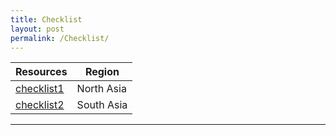 ```yaml
---
title: Checklist
layout: post
permalink: /Checklist/
---
```


|Resources|Region|
|---|---|
|[checklist1](/assets/checklist/checklist1.xlsx)|North Asia|
|[checklist2](/assets/checklist/checklist2.xlsx)|South Asia|

------------------
